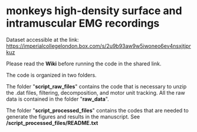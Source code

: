 # monkeys high-density surface and intramuscular EMG recordings

Dataset accessible at the link: https://imperialcollegelondon.box.com/s/2u9b93aw9w5iwoneo6ev4nsxjtjprkuz 

Please read the **Wiki** before running the code in the shared link. 

The code is organized in two folders. 

The folder "**script_raw_files**" contains the code that is necessary to unzip the .dat files, filtering, decomposition, and motor unit tracking. All the raw data is contained in the folder "**raw_data**". 

The folder "**script_processed_files**" contains the codes that are needed to generate the figures and results in the manuscript. See **/script_processed_files/README.txt**

